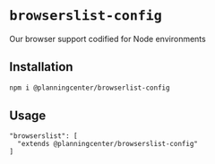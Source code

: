 # `browserslist-config`

Our browser support codified for Node environments

## Installation

```bash
npm i @planningcenter/browserlist-config
```

## Usage

```
"browserslist": [
  "extends @planningcenter/browserslist-config"
]
```
